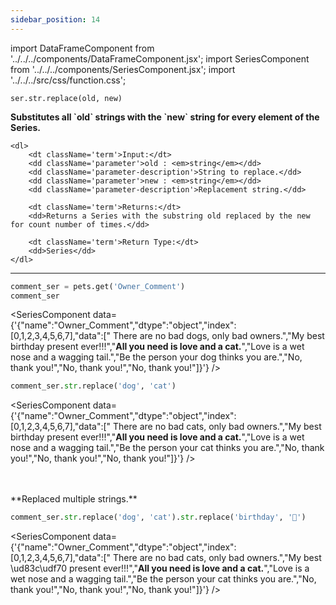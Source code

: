 ```yaml
---
sidebar_position: 14
---
```


import DataFrameComponent from '../../../components/DataFrameComponent.jsx';
import SeriesComponent from '../../../components/SeriesComponent.jsx';
import '../../../src/css/function.css';

<code>ser.str.replace(old, new)</code>

<div className='base'>
    <p><strong>Substitutes all `old` strings with the `new` string for every element of the Series.</strong></p>

    <dl>
        <dt className='term'>Input:</dt>
        <dd className='parameter'>old : <em>string</em></dd>
        <dd className='parameter-description'>String to replace.</dd>
        <dd className='parameter'>new : <em>string</em></dd>
        <dd className='parameter-description'>Replacement string.</dd>

        <dt className='term'>Returns:</dt>
        <dd>Returns a Series with the substring old replaced by the new for count number of times.</dd>

        <dt className='term'>Return Type:</dt>
        <dd>Series</dd>
    </dl>
</div>

---

```python
comment_ser = pets.get('Owner_Comment')
comment_ser
```
<SeriesComponent data={'{"name":"Owner_Comment","dtype":"object","index":[0,1,2,3,4,5,6,7],"data":["      There are no bad dogs, only bad owners.","My best birthday present ever!!!","****All you need is love and a cat.****","Love is a wet nose and a wagging tail.","Be the person your dog thinks you are.","No, thank you!","No, thank you!","No, thank you!"]}'} />

```python
comment_ser.str.replace('dog', 'cat')
```
<SeriesComponent data={'{"name":"Owner_Comment","dtype":"object","index":[0,1,2,3,4,5,6,7],"data":["      There are no bad cats, only bad owners.","My best birthday present ever!!!","****All you need is love and a cat.****","Love is a wet nose and a wagging tail.","Be the person your cat thinks you are.","No, thank you!","No, thank you!","No, thank you!"]}'} />

<p><br></br> **Replaced multiple strings.** </p>

```python
comment_ser.str.replace('dog', 'cat').str.replace('birthday', '🍰')
```
<SeriesComponent data={'{"name":"Owner_Comment","dtype":"object","index":[0,1,2,3,4,5,6,7],"data":["      There are no bad cats, only bad owners.","My best \\ud83c\\udf70 present ever!!!","****All you need is love and a cat.****","Love is a wet nose and a wagging tail.","Be the person your cat thinks you are.","No, thank you!","No, thank you!","No, thank you!"]}'} />